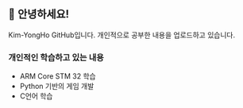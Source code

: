 ## 👋 안녕하세요!
Kim-YongHo GitHub입니다.
개인적으로 공부한 내용을 업로드하고 있습니다.

### 개인적인 학습하고 있는 내용
- ARM Core STM 32 학습
- Python 기반의 게임 개발
- C언어 학습



<!-- 
**Kim-YongHo/Kim-YongHo** is a ✨ _special_ ✨ repository because its `README.md` (this file) appears on your GitHub profile.

Here are some ideas to get you started:

- 🔭 I’m currently working on ...
- 🌱 I’m currently learning ...
- 👯 I’m looking to collaborate on ...
- 🤔 I’m looking for help with ...
- 💬 Ask me about ...
- 📫 How to reach me: ...
- 😄 Pronouns: ...
- ⚡ Fun fact: ...
-->
